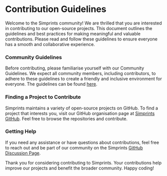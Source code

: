 # Contribution Guidelines

Welcome to the Simprints community! We are thrilled that you are interested in contributing to our open-source projects. This document outlines the guidelines and best practices for making meaningful and valuable contributions. Please read and follow these guidelines to ensure everyone has a smooth and collaborative experience.

### Community Guidelines

Before contributing, please familiarise yourself with our Community Guidelines. We expect all community members, including contributors, to adhere to these guidelines to create a friendly and inclusive environment for everyone. The guidelines can be found [here](../../community-and-support/community-guidelines.md).

### Finding a Project to Contribute

Simprints maintains a variety of open-source projects on GitHub. To find a project that interests you, visit our GitHub organisation page at [Simprints GitHub](https://github.com/Simprints). Feel free to browse the repositories and contribute.

### Getting Help

If you need any assistance or have questions about contributions, feel free to reach out and be part of our community on the Simprints [GitHub Discussion Page](https://github.com/orgs/Simprints/discussions).

Thank you for considering contributing to Simprints. Your contributions help improve our projects and benefit the broader community. Happy coding!

###
